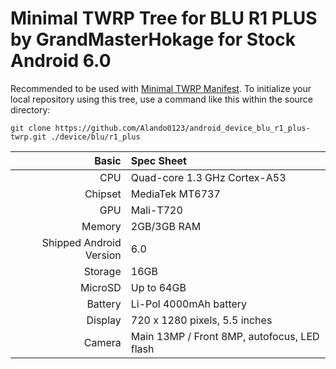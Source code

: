 # Minimal TWRP Tree for BLU R1 PLUS  by GrandMasterHokage  for Stock Android 6.0  
Recommended to be used with [Minimal TWRP Manifest](https://github.com/minimal-manifest-twrp/platform_manifest_twrp_omni).
To initialize your local repository using this tree, use a command like this within the source directory:
```
git clone https://github.com/Alando0123/android_device_blu_r1_plus-twrp.git ./device/blu/r1_plus
```  
Basic   | Spec Sheet
-------:|:-------------------------
CPU     | Quad-core 1.3 GHz Cortex-A53
Chipset | MediaTek MT6737
GPU     | Mali-T720
Memory  | 2GB/3GB RAM
Shipped Android Version | 6.0
Storage | 16GB
MicroSD | Up to 64GB
Battery | Li-Pol 4000mAh battery
Display | 720 x 1280 pixels, 5.5 inches
Camera  | Main 13MP / Front 8MP, autofocus, LED flash
